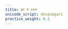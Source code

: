 ```yaml
---
title: इमं मे वरुण
unicode_script: devanagari
practice_weight: 0.1
---
```


<div class="js_include" url="/vedAH/Rk/shAkalam/saMhitA/prAchInA_prastutiH/01/aMshAHimam_me_varuNa.md"  newLevelForH1="2" includeTitle="true"> </div>  

<div class="js_include" url="/vedAH/Rk/shAkalam/saMhitA/prAchInA_prastutiH/01/aMshAHtat_tvA_yAmi.md"  newLevelForH1="2" includeTitle="true"> </div>  
